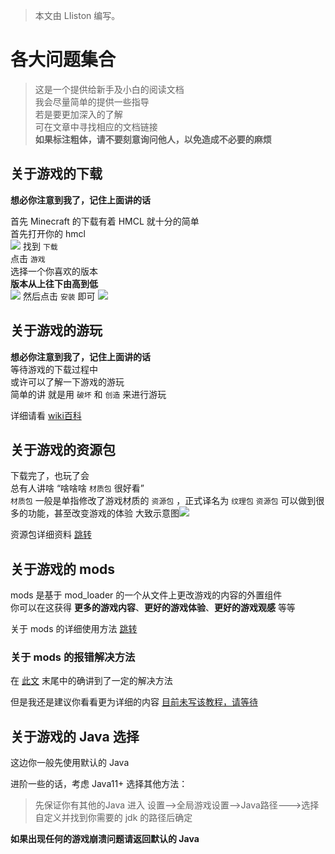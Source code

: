 > 本文由 LIiston 编写。

# 各大问题集合

> 这是一个提供给新手及小白的阅读文档  
> 我会尽量简单的提供一些指导  
> 若是要更加深入的了解  
> 可在文章中寻找相应的文档链接  
> __如果标注粗体，请不要刻意询问他人，以免造成不必要的麻烦__

## 关于游戏的下载
__想必你注意到我了，记住上面讲的话__

首先 Minecraft 的下载有着 HMCL 就十分的简单  
首先打开你的 hmcl   
![](assets/img/docs/about-questions/img.png)
找到 `下载`  
点击 `游戏`  
选择一个你喜欢的版本  
__版本从上往下由高到低__  
![](assets/img/docs/about-questions/img2.png)
然后点击 `安装` 即可
![](assets/img/docs/about-questions/img3.png)
## 关于游戏的游玩
__想必你注意到我了，记住上面讲的话__  
等待游戏的下载过程中    
或许可以了解一下游戏的游玩  
简单的讲
就是用 `破坏` 和 `创造` 来进行游玩

详细请看 [wiki百科](https://minecraft.fandom.com/zh/wiki/%E6%95%99%E7%A8%8B/%E6%96%B0%E6%89%8B%E6%89%8B%E5%86%8C)
## 关于游戏的资源包
下载完了，也玩了会  
总有人讲啥 “啥啥啥 `材质包` 很好看”  
`材质包` 一般是单指修改了游戏材质的 `资源包` ，正式译名为 `纹理包`
`资源包` 可以做到很多的功能，甚至改变游戏的体验
大致示意图![](assets/img/docs/about-questions/img4.jpg)

资源包详细资料   [跳转](https://minecraft.fandom.com/zh/wiki/%E8%B5%84%E6%BA%90%E5%8C%85)

## 关于游戏的 mods 
mods 是基于 mod_loader 的一个从文件上更改游戏的内容的外置组件  
你可以在这获得 __更多的游戏内容__、__更好的游戏体验__、__更好的游戏观感__ 等等

关于 mods 的详细使用方法 [跳转](auto-installing.md)
### 关于 mods 的报错解决方法
在 [此文](auto-installing.md) 末尾中的确讲到了一定的解决方法

但是我还是建议你看看更为详细的内容 [目前未写该教程，请等待]()
## 关于游戏的 Java 选择
这边你一般先使用默认的 Java  

进阶一些的话，考虑 Java11+
选择其他方法：
> 先保证你有其他的Java
> 进入 设置-->全局游戏设置-->Java路径--->选择自定义并找到你需要的 jdk 的路径后确定

__如果出现任何的游戏崩溃问题请返回默认的 Java__
